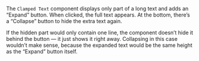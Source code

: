 The `Clamped Text` component displays only part of a long text and adds an “Expand” button.
When clicked, the full text appears. At the bottom, there’s a “Collapse” button to hide the extra text again.

<!-- example(clamped-text-overview) -->

If the hidden part would only contain one line, the component doesn’t hide it behind the button — it just shows it right away.
Collapsing in this case wouldn’t make sense, because the expanded text would be the same height as the “Expand” button itself.
